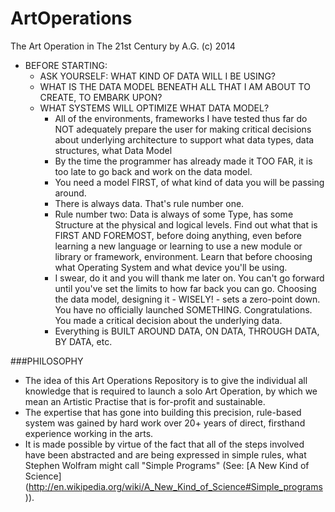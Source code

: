 ArtOperations
=============

The Art Operation in The 21st Century by A.G. (c) 2014

* BEFORE STARTING:
  * ASK YOURSELF: WHAT KIND OF DATA WILL I BE USING?
  * WHAT IS THE DATA MODEL BENEATH ALL THAT I AM ABOUT TO CREATE, TO EMBARK UPON?
  * WHAT SYSTEMS WILL OPTIMIZE WHAT DATA MODEL?
    * All of the environments, frameworks I have tested thus far do NOT adequately prepare the user for making critical decisions about underlying architecture to support what data types, data structures, what Data Model
    * By the time the programmer has already made it TOO FAR, it is too late to go back and work on the data model.
    * You need a model FIRST, of what kind of data you will be passing around.
    * There is always data. That's rule number one.
    * Rule number two: Data is always of some Type, has some Structure at the physical and logical levels. Find out what that is FIRST AND FOREMOST, before doing anything, even before learning a new language or learning to use a new module or library or framework, environment. Learn that before choosing what Operating System and what device you'll be using.
    * I swear, do it and you will thank me later on. You can't go forward until you've set the limits to how far back you can go. Choosing the data model, designing it - WISELY! - sets a zero-point down. You have no officially launched SOMETHING. Congratulations. You made a critical decision about the underlying data.
    * Everything is BUILT AROUND DATA, ON DATA, THROUGH DATA, BY DATA, etc.

###PHILOSOPHY
* The idea of this Art Operations Repository is to give the individual all knowledge that is required to launch a solo Art Operation, by which we mean an Artistic Practise that is for-profit and sustainable.
* The expertise that has gone into building this precision, rule-based system was gained by hard work over 20+ years of direct, firsthand experience working in the arts.
* It is made possible by virtue of the fact that all of the steps involved have been abstracted and are being expressed in simple rules, what Stephen Wolfram might call "Simple Programs" (See: [A New Kind of Science] (http://en.wikipedia.org/wiki/A_New_Kind_of_Science#Simple_programs)).

